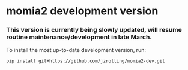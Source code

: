 # momia2 development version
### This version is currently being slowly updated, will resume routine maintenance/development in late March.
To install the most up-to-date development version, run:
```
pip install git+https://github.com/jzrolling/momia2-dev.git

```